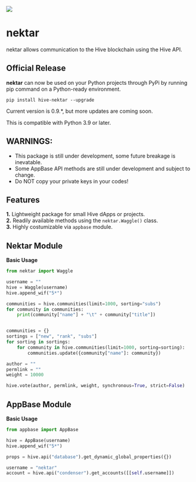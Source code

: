 ![](/resources/banner.png)

# nektar
nektar allows communication to the Hive blockchain using the Hive API.

## Official Release
**nektar** can now be used on your Python projects through PyPi by running pip command on a Python-ready environment.

`pip install hive-nektar --upgrade`

Current version is 0.9.\*, but more updates are coming soon.

This is compatible with Python 3.9 or later.

## WARNINGS:
 - This package is still under development, some future breakage is inevatable.
 - Some AppBase API methods are still under development and subject to change.
 - Do NOT copy your private keys in your codes!

## Features
**1.** Lightweight package for small Hive dApps or projects. <br>
**2.** Readily available methods using the `nektar.Waggle()` class. <br>
**3.** Highly costumizable via `appbase` module. <br>

## Nektar Module
**Basic Usage**
```python
from nektar import Waggle

username = ""
hive = Waggle(username)
hive.append_wif("5*")

communities = hive.communities(limit=1000, sorting="subs")
for community in communities:
    print(community["name"] + "\t" + community["title"])


communities = {}
sortings = ["new", "rank", "subs"]
for sorting in sortings:
    for community in hive.communities(limit=1000, sorting=sorting):
        communities.update({community["name"]: community})

author = ""
permlink = ""
weight = 10000

hive.vote(author, permlink, weight, synchronous=True, strict=False)
```

## AppBase Module
**Basic Usage**
```python
from appbase import AppBase

hive = AppBase(username)
hive.append_wif("5*")

props = hive.api("database").get_dynamic_global_properties({})

username = "nektar"
account = hive.api("condenser").get_accounts([[self.username]])

```